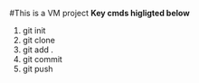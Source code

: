 #This is a VM project
**Key cmds higligted below**
1. git init
2. git clone
3. git add .
4. git commit
5. git push

